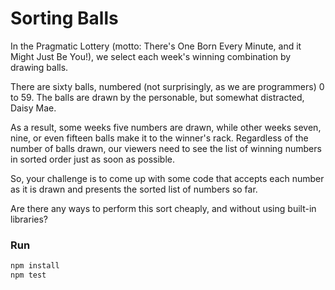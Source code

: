 # Sorting Balls

In the Pragmatic Lottery (motto: There's One Born Every Minute, and it Might Just Be You!), we select each week's winning combination by drawing balls.

There are sixty balls, numbered (not surprisingly, as we are programmers) 0 to 59. The balls are drawn by the personable, but somewhat distracted, Daisy Mae.

As a result, some weeks five numbers are drawn, while other weeks seven, nine, or even fifteen balls make it to the winner's rack. Regardless of the number of balls drawn, our viewers need to see the list of winning numbers in sorted order just as soon as possible.

So, your challenge is to come up with some code that accepts each number as it is drawn and presents the sorted list of numbers so far.

Are there any ways to perform this sort cheaply, and without using built-in libraries?

### Run
```bash
npm install
npm test
```
